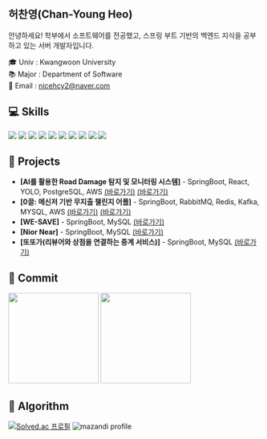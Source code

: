 ## 허찬영(Chan-Young Heo)
안녕하세요! 학부에서 소프트웨어를 전공했고, 스프링 부트 기반의 백엔드 지식을 공부하고 있는 서버 개발자입니다. <br/>

🎓 Univ : Kwangwoon University<br>
📚 Major : Department of Software<br>
📩 Email : nicehcy2@naver.com

## 💻 Skills
<div style="display:flex; flex-direction:column; align-items:flex-start;">
    <div>
        <img src="https://img.shields.io/badge/Java-007396?style=for-the-badge&logo=Java&logoColor=white"> 
        <img src="https://img.shields.io/badge/Spring-Boot-6DB33F?style=for-the-badge&logo=spring-boot&logoColor=white">
        <img src="https://img.shields.io/badge/mysql-4479A1?style=for-the-badge&logo=mysql&logoColor=white">
        <img src="https://img.shields.io/badge/postgresql-4169E1?style=for-the-badge&logo=postgresql&logoColor=white">
        <img src="https://img.shields.io/badge/linux-FCC624?style=for-the-badge&logo=linux&logoColor=black">
        <img src="https://img.shields.io/badge/amazon-FF9900?style=for-the-badge&logo=amazonec2&logoColor=white">
        <img src="https://img.shields.io/badge/html5-E34F26?style=flat-square&logo=html5&logoColor=white"> 
        <img src="https://img.shields.io/badge/css-1572B6?style=flat-square&logo=css3&logoColor=white"> 
        <img src="https://img.shields.io/badge/javascript-F7DF1E?style=flat-square&logo=javascript&logoColor=black"> 
        <img src="https://img.shields.io/badge/react-61DAFB?style=flat-square&logo=reactp&logoColor=white">
    </div>
</div>

## 🚀 Projects
- **[AI를 활용한 Road Damage 탐지 및 모니터링 시스템]** - SpringBoot, React, YOLO, PostgreSQL, AWS [(바로가기)](https://github.com/nicehcy2/Pothole-Detection-API-Server) [(바로가기)](https://github.com/nicehcy2/YOLOv8-Pothole-Detection-Server)
- **[0끌: 메신저 기반 무지출 챌린지 어플]** - SpringBoot, RabbitMQ, Redis, Kafka, MYSQL, AWS [(바로가기)](https://github.com/nicehcy2/yeongkkuel-server) [(바로가기)](https://github.com/nicehcy2/Login-Websocket-STOPM)
- **[WE-SAVE]** - SpringBoot, MySQL [(바로가기)](https://github.com/nicehcy2/WE-SAVE-BE)
- **[Nior Near]** - SpringBoot, MySQL [(바로가기)](https://github.com/Nior-Near/BE)
- **[또또가(리뷰어와 상점을 연결하는 중계 서비스)]** - SpringBoot, MySQL [(바로가기)](https://github.com/Ttottoga/BE)

## 📝 Commit
<p>
  <img height="180em" src="https://readmestats.999857.xyz/api?username=nicehcy2&show_icons=true&include_all_commits=true&bg_color=30,e96443,904e95&title_color=fff&text_color=fff">
  <img height="180em" src="https://readmestats.999857.xyz/api/top-langs/?username=nicehcy2&layout=compact&bg_color=30,e96443,904e95&title_color=fff&text_color=fff">
</p>

## 📘 Algorithm
[![Solved.ac 프로필](http://mazassumnida.wtf/api/v2/generate_badge?boj=nicehcy2)](https://solved.ac/nicehcy2)
![mazandi profile](http://mazandi.herokuapp.com/api?handle=nicehcy2&theme=dark)
